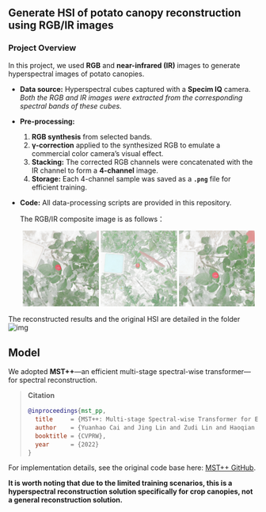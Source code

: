 ## Generate HSI of potato canopy reconstruction using RGB/IR images
### Project Overview

In this project, we used **RGB** and **near-infrared (IR)** images to generate hyperspectral images of potato canopies.

- **Data source:** Hyperspectral cubes captured with a **Specim IQ** camera.  
  *Both the RGB and IR images were extracted from the corresponding spectral bands of these cubes.*

- **Pre-processing:**  
  1. **RGB synthesis** from selected bands.  
  2. **γ-correction** applied to the synthesized RGB to emulate a commercial color camera’s visual effect.  
  3. **Stacking:** The corrected RGB channels were concatenated with the IR channel to form a **4-channel** image.  
  4. **Storage:** Each 4-channel sample was saved as a **`.png`** file for efficient training.

- **Code:** All data-processing scripts are provided in this repository.

  The RGB/IR composite image is as follows：
  <!-- RGB/IR 4-channel -->
  <p align="center">
    <img src="./img/RGBIR1.png" width="32%" />
    <img src="./img/RGBIR2.png" width="32%" />
    <img src="./img/RGBIR3.png" width="32%" />
  </p>

The reconstructed results and the original HSI are detailed in the folder ![img](./img)

## Model

We adopted **MST++**—an efficient multi-stage spectral-wise transformer—for spectral reconstruction.

> **Citation**
>
> ```bibtex
> @inproceedings{mst_pp,
>   title     = {MST++: Multi-stage Spectral-wise Transformer for Efficient Spectral Reconstruction},
>   author    = {Yuanhao Cai and Jing Lin and Zudi Lin and Haoqian Wang and Yulun Zhang and Hanspeter Pfister and Radu Timofte and Luc Van Gool},
>   booktitle = {CVPRW},
>   year      = {2022}
> }
> ```

For implementation details, see the original code base here: [MST++ GitHub](https://github.com/caiyuanhao1998/MST-plus-plus).

**It is worth noting that due to the limited training scenarios, this is a hyperspectral reconstruction solution specifically for crop canopies, not a general reconstruction solution.**
